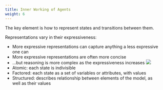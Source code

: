 ```yaml
---
title: Inner Working of Agents
weight: 6
---
```


The key element is how to represent states and transitions between them.

Representations vary in their expressiveness:
- More expressive representations can capture anything a less expressive one can
- More expressive representations are often more concise
- …but reasoning is more complex as the expressiveness increases
![](../attachments/cleanshot-2025-09-13-at-1311262x.png)
- Atomic: each state is indivisible
- Factored: each state as a set of variables or attributes, with values
- Structured: describes relationship between elements of the model, as well as their values